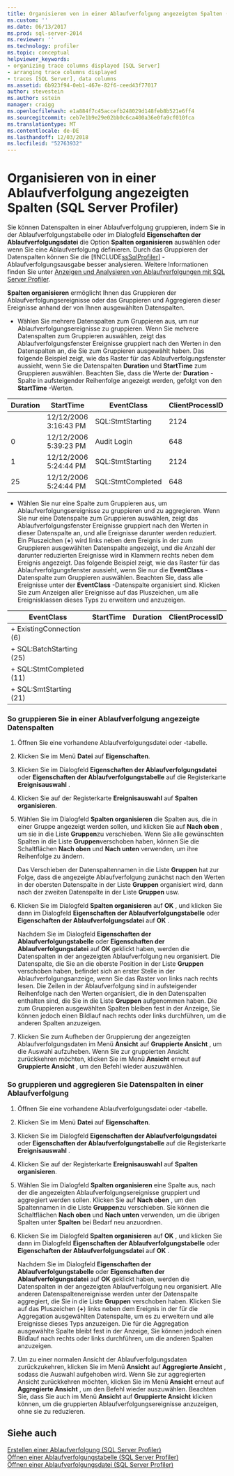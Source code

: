 ```yaml
---
title: Organisieren von in einer Ablaufverfolgung angezeigten Spalten (SQL Server Profiler) | Microsoft-Dokumentation
ms.custom: ''
ms.date: 06/13/2017
ms.prod: sql-server-2014
ms.reviewer: ''
ms.technology: profiler
ms.topic: conceptual
helpviewer_keywords:
- organizing trace columns displayed [SQL Server]
- arranging trace columns displayed
- traces [SQL Server], data columns
ms.assetid: 6b923f94-0eb1-467e-82f6-ceed43f77017
author: stevestein
ms.author: sstein
manager: craigg
ms.openlocfilehash: e1a884f7c45accefb248029d148feb8b521e6ff4
ms.sourcegitcommit: ceb7e1b9e29e02bb0c6ca400a36e0fa9cf010fca
ms.translationtype: MT
ms.contentlocale: de-DE
ms.lasthandoff: 12/03/2018
ms.locfileid: "52763932"
---
```

# <a name="organize-columns-displayed-in-a-trace-sql-server-profiler"></a>Organisieren von in einer Ablaufverfolgung angezeigten Spalten (SQL Server Profiler)
  Sie können Datenspalten in einer Ablaufverfolgung gruppieren, indem Sie in der Ablaufverfolgungstabelle oder im Dialogfeld **Eigenschaften der Ablaufverfolgungsdatei** die Option **Spalten organisieren** auswählen oder wenn Sie eine Ablaufverfolgung definieren. Durch das Gruppieren der Datenspalten können Sie die [!INCLUDE[ssSqlProfiler](../../includes/sssqlprofiler-md.md)] -Ablaufverfolgungsausgabe besser analysieren. Weitere Informationen finden Sie unter [Anzeigen und Analysieren von Ablaufverfolgungen mit SQL Server Profiler](view-and-analyze-traces-with-sql-server-profiler.md).  
  
 **Spalten organisieren** ermöglicht Ihnen das Gruppieren der Ablaufverfolgungsereignisse oder das Gruppieren und Aggregieren dieser Ereignisse anhand der von Ihnen ausgewählten Datenspalten.  
  
-   Wählen Sie mehrere Datenspalten zum Gruppieren aus, um nur Ablaufverfolgungsereignisse zu gruppieren. Wenn Sie mehrere Datenspalten zum Gruppieren auswählen, zeigt das Ablaufverfolgungsfenster Ereignisse gruppiert nach den Werten in den Datenspalten an, die Sie zum Gruppieren ausgewählt haben. Das folgende Beispiel zeigt, wie das Raster für das Ablaufverfolgungsfenster aussieht, wenn Sie die Datenspalten **Duration** und **StartTime** zum Gruppieren auswählen. Beachten Sie, dass die Werte der **Duration** -Spalte in aufsteigender Reihenfolge angezeigt werden, gefolgt von den **StartTime** -Werten.  
  
|Duration|StartTime|EventClass|ClientProcessID|  
|--------------|---------------|----------------|---------------------|  
||12/12/2006 3:16:43 PM|SQL:StmtStarting|2124|  
|0|12/12/2006 5:39:23 PM|Audit Login|648|  
|1|12/12/2006 5:24:44 PM|SQL:StmtStarting|2124|  
|25|12/12/2006 5:24:44 PM|SQL:StmtCompleted|648|  
  
-   Wählen Sie nur eine Spalte zum Gruppieren aus, um Ablaufverfolgungsereignisse zu gruppieren und zu aggregieren. Wenn Sie nur eine Datenspalte zum Gruppieren auswählen, zeigt das Ablaufverfolgungsfenster Ereignisse gruppiert nach den Werten in dieser Datenspalte an, und alle Ereignisse darunter werden reduziert. Ein Pluszeichen (**+**) wird links neben dem Ereignis in der zum Gruppieren ausgewählten Datenspalte angezeigt, und die Anzahl der darunter reduzierten Ereignisse wird in Klammern rechts neben dem Ereignis angezeigt. Das folgende Beispiel zeigt, wie das Raster für das Ablaufverfolgungsfenster aussieht, wenn Sie nur die **EventClass** -Datenspalte zum Gruppieren auswählen. Beachten Sie, dass alle Ereignisse unter der **EventClass** -Datenspalte organisiert sind. Klicken Sie zum Anzeigen aller Ereignisse auf das Pluszeichen, um alle Ereignisklassen dieses Typs zu erweitern und anzuzeigen.  
  
|EventClass|StartTime|Duration|ClientProcessID|  
|----------------|---------------|--------------|---------------------|  
|+ ExistingConnection (6)||||  
|+ SQL:BatchStarting (25)||||  
|+ SQL:StmtCompleted (11)||||  
|+ SQL:SmtStarting (21)||||  
  
### <a name="to-group-data-columns-displayed-in-a-trace"></a>So gruppieren Sie in einer Ablaufverfolgung angezeigte Datenspalten  
  
1.  Öffnen Sie eine vorhandene Ablaufverfolgungsdatei oder -tabelle.  
  
2.  Klicken Sie im Menü **Datei** auf **Eigenschaften**.  
  
3.  Klicken Sie im Dialogfeld **Eigenschaften der Ablaufverfolgungsdatei** oder **Eigenschaften der Ablaufverfolgungstabelle** auf die Registerkarte **Ereignisauswahl** .  
  
4.  Klicken Sie auf der Registerkarte **Ereignisauswahl** auf **Spalten organisieren**.  
  
5.  Wählen Sie im Dialogfeld **Spalten organisieren** die Spalten aus, die in einer Gruppe angezeigt werden sollen, und klicken Sie auf **Nach oben** , um sie in die Liste **Gruppen**zu verschieben. Wenn Sie alle gewünschten Spalten in die Liste **Gruppen**verschoben haben, können Sie die Schaltflächen **Nach oben** und **Nach unten** verwenden, um ihre Reihenfolge zu ändern.  
  
     Das Verschieben der Datenspaltennamen in die Liste **Gruppen** hat zur Folge, dass die angezeigte Ablaufverfolgung zunächst nach den Werten in der obersten Datenspalte in der Liste **Gruppen** organisiert wird, dann nach der zweiten Datenspalte in der Liste **Gruppen** usw.  
  
6.  Klicken Sie im Dialogfeld **Spalten organisieren** auf **OK** , und klicken Sie dann im Dialogfeld **Eigenschaften der Ablaufverfolgungstabelle** oder **Eigenschaften der Ablaufverfolgungsdatei** auf **OK** .  
  
     Nachdem Sie im Dialogfeld **Eigenschaften der Ablaufverfolgungstabelle** oder **Eigenschaften der Ablaufverfolgungsdatei** auf **OK** geklickt haben, werden die Datenspalten in der angezeigten Ablaufverfolgung neu organisiert. Die Datenspalte, die Sie an die oberste Position in der Liste **Gruppen** verschoben haben, befindet sich an erster Stelle in der Ablaufverfolgungsanzeige, wenn Sie das Raster von links nach rechts lesen. Die Zeilen in der Ablaufverfolgung sind in aufsteigender Reihenfolge nach den Werten organisiert, die in den Datenspalten enthalten sind, die Sie in die Liste **Gruppen** aufgenommen haben. Die zum Gruppieren ausgewählten Spalten bleiben fest in der Anzeige, Sie können jedoch einen Bildlauf nach rechts oder links durchführen, um die anderen Spalten anzuzeigen.  
  
7.  Klicken Sie zum Aufheben der Gruppierung der angezeigten Ablaufverfolgungsdaten im Menü **Ansicht** auf **Gruppierte Ansicht** , um die Auswahl aufzuheben. Wenn Sie zur gruppierten Ansicht zurückkehren möchten, klicken Sie im Menü **Ansicht** erneut auf **Gruppierte Ansicht** , um den Befehl wieder auszuwählen.  
  
### <a name="to-group-and-aggregate-data-columns-in-a-trace"></a>So gruppieren und aggregieren Sie Datenspalten in einer Ablaufverfolgung  
  
1.  Öffnen Sie eine vorhandene Ablaufverfolgungsdatei oder -tabelle.  
  
2.  Klicken Sie im Menü **Datei** auf **Eigenschaften**.  
  
3.  Klicken Sie im Dialogfeld **Eigenschaften der Ablaufverfolgungsdatei** oder **Eigenschaften der Ablaufverfolgungstabelle** auf die Registerkarte **Ereignisauswahl** .  
  
4.  Klicken Sie auf der Registerkarte **Ereignisauswahl** auf **Spalten organisieren**.  
  
5.  Wählen Sie im Dialogfeld **Spalten organisieren** eine Spalte aus, nach der die angezeigten Ablaufverfolgungsereignisse gruppiert und aggregiert werden sollen. Klicken Sie auf **Nach oben** , um den Spaltennamen in die Liste **Gruppen**zu verschieben. Sie können die Schaltflächen **Nach oben** und **Nach unten** verwenden, um die übrigen Spalten unter **Spalten** bei Bedarf neu anzuordnen.  
  
6.  Klicken Sie im Dialogfeld **Spalten organisieren** auf **OK** , und klicken Sie dann im Dialogfeld **Eigenschaften der Ablaufverfolgungstabelle** oder **Eigenschaften der Ablaufverfolgungsdatei** auf **OK** .  
  
     Nachdem Sie im Dialogfeld **Eigenschaften der Ablaufverfolgungstabelle** oder **Eigenschaften der Ablaufverfolgungsdatei** auf **OK** geklickt haben, werden die Datenspalten in der angezeigten Ablaufverfolgung neu organisiert. Alle anderen Datenspaltenereignisse werden unter der Datenspalte aggregiert, die Sie in die Liste **Gruppen** verschoben haben. Klicken Sie auf das Pluszeichen (**+**) links neben dem Ereignis in der für die Aggregation ausgewählten Datenspalte, um es zu erweitern und alle Ereignisse dieses Typs anzuzeigen. Die für die Aggregation ausgewählte Spalte bleibt fest in der Anzeige, Sie können jedoch einen Bildlauf nach rechts oder links durchführen, um die anderen Spalten anzuzeigen.  
  
7.  Um zu einer normalen Ansicht der Ablaufverfolgungsdaten zurückzukehren, klicken Sie im Menü **Ansicht** auf **Aggregierte Ansicht** , sodass die Auswahl aufgehoben wird. Wenn Sie zur aggregierten Ansicht zurückkehren möchten, klicken Sie im Menü **Ansicht** erneut auf **Aggregierte Ansicht** , um den Befehl wieder auszuwählen. Beachten Sie, dass Sie auch im Menü **Ansicht** auf **Gruppierte Ansicht** klicken können, um die gruppierten Ablaufverfolgungsereignisse anzuzeigen, ohne sie zu reduzieren.  
  
## <a name="see-also"></a>Siehe auch  
 [Erstellen einer Ablaufverfolgung &#40;SQL Server Profiler&#41;](create-a-trace-sql-server-profiler.md)   
 [Öffnen einer Ablaufverfolgungstabelle &#40;SQL Server Profiler&#41;](open-a-trace-table-sql-server-profiler.md)   
 [Öffnen einer Ablaufverfolgungsdatei &#40;SQL Server Profiler&#41;](open-a-trace-file-sql-server-profiler.md)  
  
  

